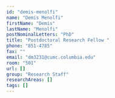 ```yaml
---
id: "demis-menolfi"
name: "Demis Menolfi"
firstName: "Demis"
lastName: "Menolfi"
postNominalLetters: "PhD"
title: "Postdoctoral Research Fellow "
phone: "851-4785"
fax: ""
email: "dm3231@cumc.columbia.edu"
room: "501"
url: []
group: "Research Staff"
researchAreas: []
tags: []
---
```

